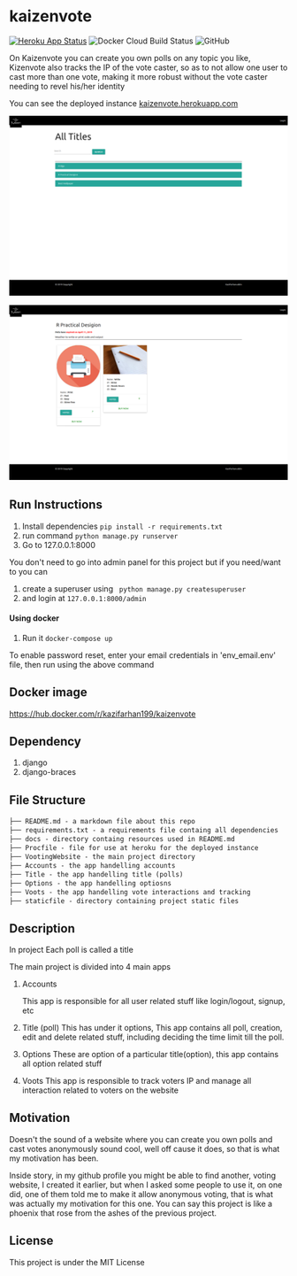 # kaizenvote

[![Heroku App Status](http://heroku-shields.herokuapp.com/kaizenvote)](https://kaizenvote.herokuapp.com)
![Docker Cloud Build Status](https://img.shields.io/docker/cloud/build/kazifarhanuddin/kaizenvote)
![GitHub](https://img.shields.io/github/license/kazifarhanuddin/kaizenvote)

On Kaizenvote you can create you own polls on any topic you like, Kizenvote also  tracks the IP of the vote caster, so as to not allow one user to cast more than one vote, making it more robust without the vote caster needing to revel his/her identity  

You can see the deployed instance [kaizenvote.herokuapp.com](https://kaizenvote.herokuapp.com/)

![](docs/home.png)

![](docs/title.png)

## Run Instructions

1. Install dependencies
   `pip install -r requirements.txt`
2. run command 
   `python manage.py runserver`
3. Go to 127.0.0.1:8000

You don't need to go into admin panel for this project but if you need/want to you can 

1. create a superuser using
   ` python manage.py createsuperuser`
2. and login at 
   ` 127.0.0.1:8000/admin `

#### Using docker

1. Run it
    `docker-compose up`

To enable password reset, enter your email credentials in 'env_email.env' file, then run using the above command   

## Docker image

https://hub.docker.com/r/kazifarhan199/kaizenvote



## Dependency

1. django
2. django-braces
   

## File Structure

```
├── README.md - a markdown file about this repo
├── requirements.txt - a requirements file containg all dependencies
├── docs - directory containg resources used in README.md
├── Procfile - file for use at heroku for the deployed instance
├── VootingWebsite - the main project directory 
├── Accounts - the app handelling accounts
├── Title - the app handelling title (polls)
├── Options - the app handelling optiosns
├── Voots - the app handelling vote interactions and tracking
├── staticfile - directory containing project static files
```

## Description

In project Each poll is called a title

The main project is divided into 4 main apps

1. Accounts

   This app is responsible for all user related stuff like login/logout, signup, etc

2. Title (poll)
   This has under it options, This app contains all poll, creation, edit and delete related stuff, including deciding the time limit till the poll.

3. Options
   These are option of a particular title(option), this app contains all option related stuff

4. Voots
   This app is responsible to track voters IP and manage all interaction related to voters on the website

## Motivation

Doesn't the sound of a website where you can create you own polls and cast votes anonymously sound cool, well off cause it does, so that is what my motivation has been.

Inside story, in my github profile you might be able to find another, voting website, I created it earlier, but when I asked some people to use it, on one did, one of them told me to make it allow anonymous voting, that is what was actually my motivation for this one. You can say this project is like a phoenix that rose from the ashes of the previous project.

## License

This project is under the MIT License



